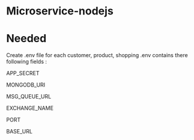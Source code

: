 # Microservice-nodejs

# Needed

Create .env file for each customer, product, shopping
.env contains there following fields :

<!-- App secret to enscrypt and decrypt jst and customer ps -->
<!-- Must be similar in all service -->
APP_SECRET

<!-- URI to connect your MongoDB -->
MONGODB_URI

<!-- MSG queue url to connect to your RabbitMQ -->
<!-- Can use RabbitMQ default url ('amqp://localhost:5672') if don't use any config for your RabbitMQ service -->
MSG_QUEUE_URL

<!-- Name to exchange between RabbitMQ channel connection -->
<!-- Must be similar in all service -->
EXCHANGE_NAME

<!-- Port to run service -->
<!-- Difference on each service -->
PORT

<!-- URL of your gateway -->
BASE_URL
